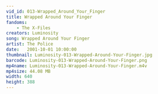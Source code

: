 ```yaml
---
vid_id: 013-Wrapped_Around_Your_Finger
title: Wrapped Around Your Finger
fandoms:
    - The X-Files
creators: Luminosity
song: Wrapped Around Your Finger
artist: The Police
date:   2001-10-01 10:00:00
thumbnail: Luminosity-013-Wrapped-Around-Your-Finger.jpg
barcode: Luminosity-013-Wrapped-Around-Your-Finger.png
mp4name: Luminosity-013-Wrapped-Around-Your-Finger.m4v
mp4size: 44.08 MB
width: 640
height: 388
---
```



  